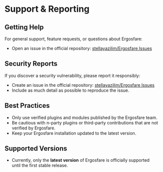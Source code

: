 
# Support & Reporting

## Getting Help

For general support, feature requests, or questions about Ergosfare:

* Open an issue in the official repository: [stellayazilim/Ergosfare Issues](https://github.com/stellayazilim/Ergosfare/issues)

## Security Reports

If you discover a security vulnerability, please report it responsibly:

* Create an issue in the official repository: [stellayazilim/Ergosfare Issues](https://github.com/stellayazilim/Ergosfare/issues)
* Include as much detail as possible to reproduce the issue.

## Best Practices

* Only use verified plugins and modules published by the Ergosfare team.
* Be cautious with n-party plugins or third-party contributions that are not verified by Ergosfare.
* Keep your Ergosfare installation updated to the latest version.

## Supported Versions

* Currently, only the **latest version** of Ergosfare is officially supported until the first stable release.


